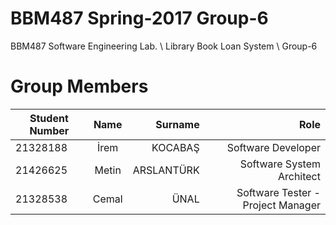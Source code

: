 # BBM487 Spring-2017 Group-6
BBM487 Software Engineering Lab. \ Library Book Loan System \ Group-6

# Group Members

| Student Number| Name          | Surname     | Role                              |
| ------------- |:-------------:| -----------:| ---------------------------------:|
| 21328188      | İrem          | KOCABAŞ     | Software Developer                |
| 21426625      | Metin         | ARSLANTÜRK  | Software System Architect         |
| 21328538      | Cemal         | ÜNAL        | Software Tester - Project Manager |
